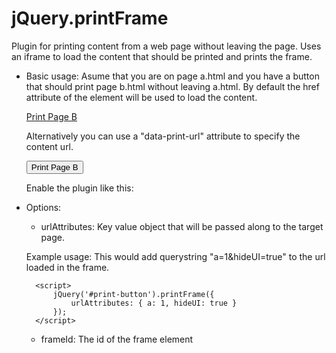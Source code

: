 jQuery.printFrame
=================

Plugin for printing content from a web page without leaving the page.
Uses an iframe to load the content that should be printed and prints the frame.

- Basic usage:
	Asume that you are on page a.html and you have a button that should print 
	page b.html without leaving a.html. By default the href attribute of the 
	element will be used to load the content. 

	<a id="my-element" href="b.html">Print Page B</a>

	Alternatively you can use a "data-print-url" attribute to specify the content url.

	<button id="my-element" data-print-url="b.html">Print Page B</button>

	Enable the plugin like this:

	<script>
		jQuery('#my-element').printFrame();
	</script>

- Options: 

	- urlAttributes: 	Key value object that will be passed along to the target page.

	Example usage: This would add querystring "a=1&hideUI=true" to the url loaded in the frame.

		<script>
			jQuery('#print-button').printFrame({
				urlAttributes: { a: 1, hideUI: true }
			});
		</script>

	- frameId:			The id of the frame element